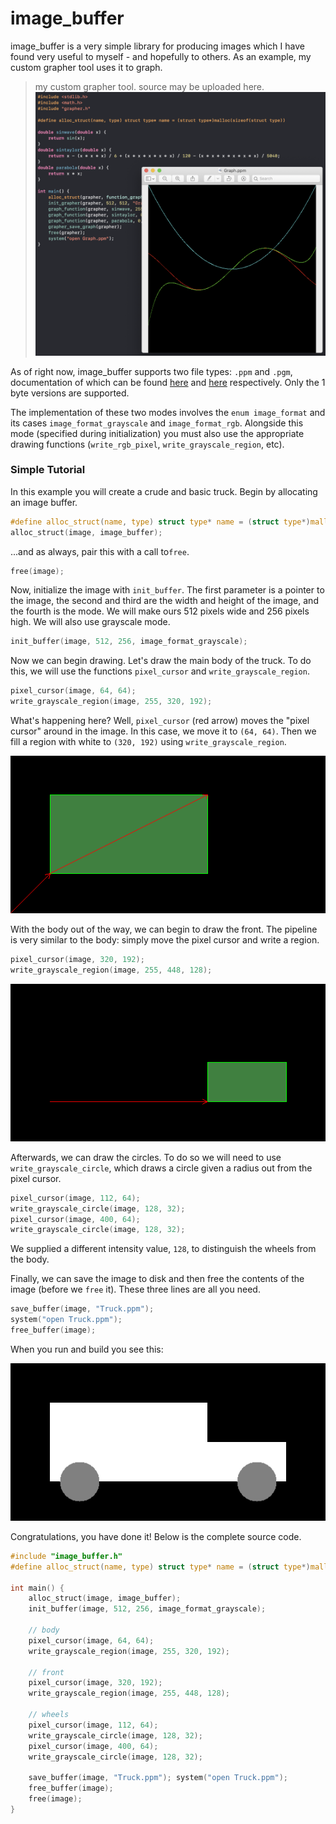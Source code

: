 # image_buffer

image_buffer is a very simple library for producing images which I have found very useful to myself - and hopefully to others. As an example, my custom grapher tool uses it to graph.

> my custom grapher tool. source may be uploaded here.
![Grapher tool graphing](https://github.com/euppal/image_buffer/blob/images/grapher-tool-example.png)

As of right now, image_buffer supports two file types: `.ppm` and `.pgm`, documentation of which can be found [here](http://netpbm.sourceforge.net/doc/ppm.html) and [here](http://netpbm.sourceforge.net/doc/pgm.html) respectively. Only the 1 byte versions are supported.

The implementation of these two modes involves the `enum image_format` and its cases `image_format_grayscale` and `image_format_rgb`. Alongside this mode (specified during initialization) you must also use the appropriate drawing functions (`write_rgb_pixel`, `write_grayscale_region`, etc).

### Simple Tutorial

In this example you will create a crude and basic truck. Begin by allocating an image buffer.

```c
#define alloc_struct(name, type) struct type* name = (struct type*)malloc(sizeof(struct type))
alloc_struct(image, image_buffer);
```

...and as always, pair this with a call to`free`.

```c
free(image);
```

Now, initialize the image with `init_buffer`. The first parameter is a pointer to the image, the second and third are the width and height of the image, and the fourth is the mode. We will make ours 512 pixels wide and 256 pixels high. We will also use grayscale mode.

```c
init_buffer(image, 512, 256, image_format_grayscale);
```

Now we can begin drawing. Let's draw the main body of the truck. To do this, we will use the functions `pixel_cursor` and `write_grayscale_region`.

```c
pixel_cursor(image, 64, 64);
write_grayscale_region(image, 255, 320, 192);
```

What's happening here? Well, `pixel_cursor` (red arrow) moves the "pixel cursor" around in the image. In this case, we move it to `(64, 64)`. Then we fill a region with white to `(320, 192)` using `write_grayscale_region`.

![Diagram](https://github.com/euppal/image_buffer/blob/images/tutorial-1.png)

With the body out of the way, we can begin to draw the front. The pipeline is very similar to the body: simply move the pixel cursor and write a region.

```c
pixel_cursor(image, 320, 192);
write_grayscale_region(image, 255, 448, 128);
```

![Diagram](https://github.com/euppal/image_buffer/blob/images/tutorial-2.png)

Afterwards, we can draw the circles. To do so we will need to use `write_grayscale_circle`, which draws a circle given a radius out from the pixel cursor.

```c
pixel_cursor(image, 112, 64);
write_grayscale_circle(image, 128, 32);
pixel_cursor(image, 400, 64);
write_grayscale_circle(image, 128, 32);
```

We supplied a different intensity value, `128`, to distinguish the wheels from the body.

Finally, we can save the image to disk and then free the contents of the image (before we `free` it). These three lines are all you need.

```c
save_buffer(image, "Truck.ppm");
system("open Truck.ppm");
free_buffer(image);
```

When you run and build you see this:

![Diagram](https://github.com/euppal/image_buffer/blob/images/tutorial-truck.png)

Congratulations, you have done it! Below is the complete source code.

```c
#include "image_buffer.h"
#define alloc_struct(name, type) struct type* name = (struct type*)malloc(sizeof(struct type))

int main() {
    alloc_struct(image, image_buffer);
    init_buffer(image, 512, 256, image_format_grayscale);

    // body
    pixel_cursor(image, 64, 64);
    write_grayscale_region(image, 255, 320, 192);

    // front
    pixel_cursor(image, 320, 192);
    write_grayscale_region(image, 255, 448, 128);

    // wheels
    pixel_cursor(image, 112, 64);
    write_grayscale_circle(image, 128, 32);
    pixel_cursor(image, 400, 64);
    write_grayscale_circle(image, 128, 32);

    save_buffer(image, "Truck.ppm"); system("open Truck.ppm");
    free_buffer(image);
    free(image);
}
```
